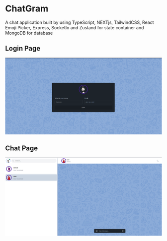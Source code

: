 # ChatGram

A chat application built by using TypeScript, NEXTjs, TailwindCSS, React Emoji Picker, Express, SocketIo and Zustand for state container and MongoDB for database

## Login Page
![Appscreenshot](sc-1.png)
## Chat Page
![Appscreenshot](sc-2.png)
